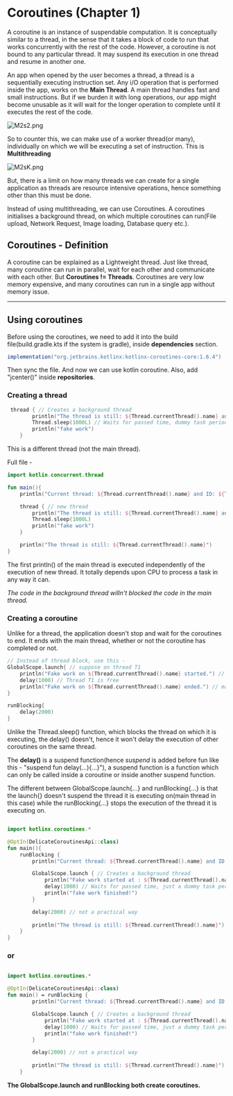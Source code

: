 # Coroutines (Chapter 1)
A coroutine is an instance of suspendable computation. It is conceptually similar to a thread, in the sense that it takes a block of code to run that works concurrently with the rest of the code. However, a coroutine is not bound to any particular thread. It may suspend its execution in one thread and resume in another one.

An app when opened by the user becomes a thread, a thread is a sequentially executing instruction set. Any  i/O operation that is performed inside the app, works on the **Main Thread**. A main thread handles fast and small instructions. But if we burden it with long operations, our app might become unusable as it will wait for the longer operation to complete until it executes the rest of the code.

![M2s2.png](https://img.photouploads.com/file/PhotoUploads-com/M2s2.png)


So to counter this, we can make use of a worker thread(or many), individually on which we will be executing a set of instruction. This is **Multithreading**

![M2sK.png](https://img.photouploads.com/file/PhotoUploads-com/M2sK.png)

But, there is a limit on how many threads we can create for a single application as threads are resource intensive operations, hence something other than this must be done.

Instead of using multithreading, we can use Coroutines. A coroutines initialises a background thread, on which multiple coroutines can run(File upload, Network Request, Image loading, Database query etc.).

## Coroutines - Definition

A coroutine can be explained as a Lightweight thread. Just like thread, many coroutine can run in parallel, wait for each other and communicate with each other. But **Coroutines != Threads**. Coroutines are very low memory expensive, and many coroutines can run in a single app without memory issue. 

---

## Using coroutines

Before using the coroutines, we need to add it into the build file(build.gradle.kts  if the system is gradle), inside **dependencies** section.

```gradle
implementation("org.jetbrains.kotlinx:kotlinx-coroutines-core:1.6.4")
```
Then sync the file. And now we can use kotlin coroutine. Also, add "jcenter()" inside **repositories**.

### Creating a thread
```kotlin
 thread { // Creates a background thread
        println("The thread is still: ${Thread.currentThread().name} and ID: ${Thread.currentThread().id}")
        Thread.sleep(1000L) // Waits for passed time, dummy task period
        println("fake work")
    }
```
This is a different thread (not the main thread).

Full file -
```kotlin
import kotlin.concurrent.thread

fun main(){
    println("Current thread: ${Thread.currentThread().name} and ID: ${Thread.currentThread().id}")

    thread { // new thread
        println("The thread is still: ${Thread.currentThread().name} and ID: ${Thread.currentThread().id}")
        Thread.sleep(1000L) 
        println("fake work")
    }

    println("The thread is still: ${Thread.currentThread().name}")
}
```
The first println() of the main thread is executed independently of the execution of new thread. It totally depends upon CPU to process a task in any way it can.

_The code in the background thread willn't blocked the code in the main thread._

### Creating a coroutine

Unlike for a thread, the application doesn't stop and wait for the coroutines to end. It ends with the main thread, whether or not the coroutine has completed or not.

```kotlin
// Instead of thread block, use this -
GlobalScope.launch{ // suppose on thread T1
    println("Fake work on ${Thread.currentThread().name} started.") // executes on T1
    delay(1000) // Thread T1 is free
    println("Fake work on ${Thread.currentThread().name} ended.") // may execute on T1 or any other thread
}

runBlocking{
    delay(2000)
}
```

Unlike the Thread.sleep() function, which blocks the thread on which it is executing, the delay() doesn't, hence it won't delay the execution of other coroutines on the same thread.

The **delay()** is a suspend function(hence _suspend_ is added before fun like this - "suspend fun delay(...){...}"), a suspend function is a function which can only be called inside a coroutine or inside another suspend function.

The different between GlobalScope.launch{...} and runBlocking{...} is that the launch{} doesn't suspend the thread it is executing on(main thread in this case) while the runBlocking{...} stops the execution of the thread it is executing on.

```kotlin

import kotlinx.coroutines.*

@OptIn(DelicateCoroutinesApi::class)
fun main(){
    runBlocking {
        println("Current thread: ${Thread.currentThread().name} and ID: ${Thread.currentThread().id}")

        GlobalScope.launch { // Creates a background thread
            println("Fake work started at : ${Thread.currentThread().name} and ID: ${Thread.currentThread().id}")
            delay(1000) // Waits for passed time, just a dummy task period
            println("fake work finished!")
        }

        delay(2000) // not a practical way
    
        println("The thread is still: ${Thread.currentThread().name}")
    }
}
```
### or


```kotlin

import kotlinx.coroutines.*

@OptIn(DelicateCoroutinesApi::class)
fun main() = runBlocking {
        println("Current thread: ${Thread.currentThread().name} and ID: ${Thread.currentThread().id}")

        GlobalScope.launch { // Creates a background thread
            println("Fake work started at : ${Thread.currentThread().name} and ID: ${Thread.currentThread().id}")
            delay(1000) // Waits for passed time, just a dummy task period
            println("fake work finished!")
        }

        delay(2000) // not a practical way
    
        println("The thread is still: ${Thread.currentThread().name}")
    }

```

**The GlobalScope.launch and runBlocking both create coroutines.**

